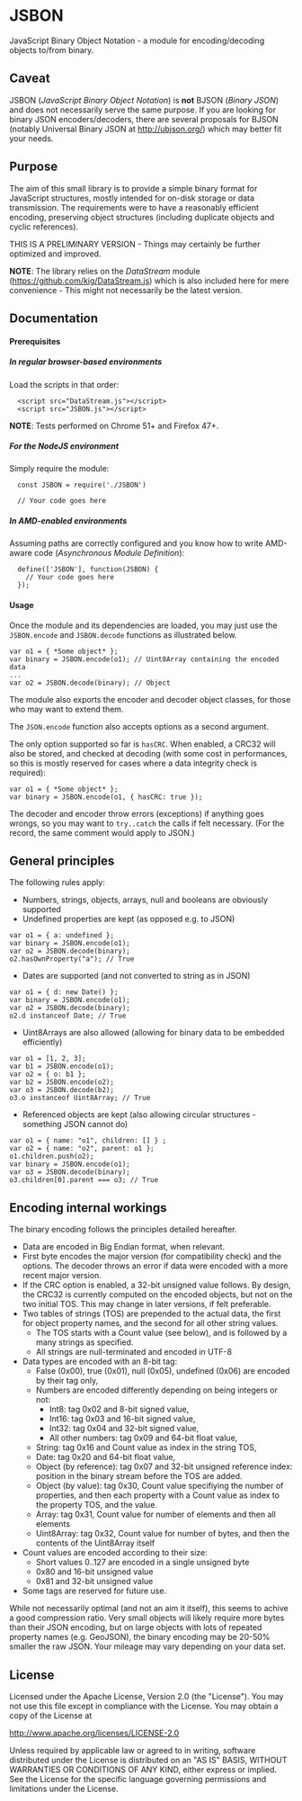 # JSBON
JavaScript Binary Object Notation - a module for encoding/decoding objects to/from binary.

## Caveat

JSBON (*JavaScript Binary Object Notation*) is **not** BJSON (*Binary JSON*) and does not necessarily serve the same purpose.
If you are looking for binary JSON encoders/decoders, there are several proposals for BJSON (notably Universal Binary 
JSON at http://ubjson.org/) which may better fit your needs.

## Purpose

The aim of this small library is to provide a simple binary format for JavaScript structures, mostly intended for on-disk storage or data transmission. The requirements were to have a reasonably efficient encoding, preserving object structures (including duplicate objects and cyclic references).

THIS IS A PRELIMINARY VERSION - Things may certainly be further optimized and improved.

**NOTE**: The library relies on the *DataStream* module (https://github.com/kig/DataStream.js) which is also included here for mere convenience - This might not necessarily be the latest version.

## Documentation

#### Prerequisites

##### In regular browser-based environments

Load the scripts in that order:
```
  <script src="DataStream.js"></script>
  <script src="JSBON.js"></script>
```

**NOTE**: Tests performed on Chrome 51+ and Firefox 47+.

##### For the NodeJS environment

Simply require the module:
```
  const JSBON = require('./JSBON')
  
  // Your code goes here
```

##### In AMD-enabled environments

Assuming paths are correctly configured and you know how to write AMD-aware code (*Asynchronous Module Definition*):
```
  define(['JSBON'], function(JSBON) {
    // Your code goes here
  });
```

#### Usage 

Once the module and its dependencies are loaded, you may just use the `JSBON.encode` and `JSBON.decode` functions as illustrated below.

```
var o1 = { *Some object* };
var binary = JSBON.encode(o1); // Uint8Array containing the encoded data
...
var o2 = JSBON.decode(binary); // Object
```

The module also exports the encoder and decoder object classes, for those who may want to extend them.

The `JSON.encode` function also accepts options as a second argument.

The only option supported so far is `hasCRC`. When enabled, a CRC32 will also be stored, and checked at decoding (with some cost in performances, so this is mostly reserved for cases where a data integrity check is required):
```
var o1 = { *Some object* };
var binary = JSBON.encode(o1, { hasCRC: true });
```

The decoder and encoder throw errors (exceptions) if anything goes wrongs, so you may want to `try..catch` the calls if felt necessary. (For the record, the same comment would apply to JSON.)

## General principles

The following rules apply:
- Numbers, strings, objects, arrays, null and booleans are obviously supported
- Undefined properties are kept (as opposed e.g. to JSON)
```
var o1 = { a: undefined };
var binary = JSBON.encode(o1);
var o2 = JSBON.decode(binary); 
o2.hasOwnProperty("a"); // True
```
- Dates are supported (and not converted to string as in JSON)
```
var o1 = { d: new Date() };
var binary = JSBON.encode(o1);
var o2 = JSBON.decode(binary); 
o2.d instanceof Date; // True
```
- Uint8Arrays are also allowed (allowing for binary data to be embedded efficiently)
```
var o1 = [1, 2, 3];
var b1 = JSBON.encode(o1);
var o2 = { o: b1 };
var b2 = JSBON.encode(o2);
var o3 = JSBON.decode(b2); 
o3.o instanceof Uint8Array; // True
```
- Referenced objects are kept (also allowing circular structures - something JSON cannot do) 
```
var o1 = { name: "o1", children: [] } ;
var o2 = { name: "o2", parent: o1 };
o1.children.push(o2);
var binary = JSBON.encode(o1);
var o3 = JSBON.decode(binary); 
o3.children[0].parent === o3; // True
```

## Encoding internal workings

The binary encoding follows the principles detailed hereafter.
- Data are encoded in Big Endian format, when relevant.
- First byte encodes the major version (for compatibility check) and the options. The decoder throws an error if data were encoded with a more recent major version.
- If the CRC option is enabled, a 32-bit unsigned value follows. By design, the CRC32 is currently computed on the encoded objects, but not on the two initial TOS. This may change in later versions, if felt preferable.
- Two tables of strings (TOS) are prepended to the actual data, the first for object property names, and the second for all other string values.
  - The TOS starts with a Count value (see below), and is followed by a many strings as specified.
  - All strings are null-terminated and encoded in UTF-8
- Data types are encoded with an 8-bit tag:
  - False (0x00), true (0x01), null (0x05), undefined (0x06) are encoded by their tag only,
  - Numbers are encoded differently depending on being integers or not:
    - Int8: tag 0x02 and 8-bit signed value,
    - Int16: tag 0x03 and 16-bit signed value,
    - Int32: tag 0x04 and 32-bit signed value,
    - All other numbers: tag 0x09 and 64-bit float value,
  - String: tag 0x16 and Count value as index in the string TOS,
  - Date: tag 0x20 and 64-bit float value,
  - Object (by reference): tag 0x07 and 32-bit unsigned reference index: position in the binary stream before the TOS are added.
  - Object (by value): tag 0x30, Count value specifiying the number of properties, and then each property with a Count value as index to the property TOS, and the value.
  - Array: tag 0x31, Count value for number of elements and then all elements
  - Uint8Array: tag 0x32, Count value for number of bytes, and then the contents of the Uint8Array itself
- Count values are encoded according to their size:
  - Short values 0..127 are encoded in a single unsigned byte
  - 0x80 and 16-bit unsigned value
  - 0x81 and 32-bit unsigned value
- Some tags are reserved for future use.

While not necessarily optimal (and not an aim it itself), this seems to achive a good compression ratio. Very small objects will likely require more bytes than their JSON encoding, but on large objects with lots of repeated property names (e.g. GeoJSON), the binary encoding may be 20-50% smaller the raw JSON. Your mileage may vary depending on your data set.

## License

Licensed under the Apache License, Version 2.0 (the "License").
You may not use this file except in compliance with the License. 
You may obtain a copy of the License at

http://www.apache.org/licenses/LICENSE-2.0

Unless required by applicable law or agreed to in writing, software distributed under the License is distributed on an "AS IS" BASIS, WITHOUT WARRANTIES OR CONDITIONS OF ANY KIND, either express or implied. See the License for the specific language governing permissions and limitations under the License.
